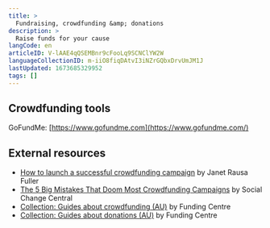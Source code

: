```yaml
---
title: >
  Fundraising, crowdfunding &amp; donations
description: >
  Raise funds for your cause
langCode: en
articleID: V-lAAE4qQSEMBnr9cFooLq9SCNClYW2W
languageCollectionID: m-iiO8fiqDAtvI3iNZrGQbxDrvUmJM1J
lastUpdated: 1673685329952
tags: []
---
```


## Crowdfunding tools

GoFundMe: [https://www.gofundme.com](https://www.gofundme.com/)

## External resources

-   [How to launch a successful crowdfunding campaign](https://www.pickfu.com/blog/crowdfunding/) by Janet Rausa Fuller
-   [The 5 Big Mistakes That Doom Most Crowdfunding Campaigns](https://www.socialchangecentral.com/the-5-big-mistakes-that-doom-most-crowdfunding-campaigns/) by Social Change Central
-   [Collection: Guides about crowdfunding (AU)](https://explore.fundingcentre.com.au/tools-resources/crowdfunding) by Funding Centre
-   [Collection: Guides about donations (AU)](https://explore.fundingcentre.com.au/tools-resources/donations) by Funding Centre